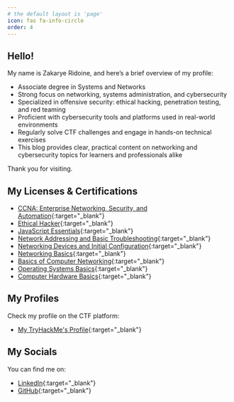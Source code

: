 ```yaml
---
# the default layout is 'page'
icon: fas fa-info-circle
order: 4
---
```


## Hello!

My name is Zakarye Ridoine, and here’s a brief overview of my profile:

- Associate degree in Systems and Networks
- Strong focus on networking, systems administration, and cybersecurity
- Specialized in offensive security: ethical hacking, penetration testing, and red teaming
- Proficient with cybersecurity tools and platforms used in real-world environments
- Regularly solve CTF challenges and engage in hands-on technical exercises
- This blog provides clear, practical content on networking and cybersecurity topics for learners and professionals alike

Thank you for visiting.

## My Licenses & Certifications

* [CCNA: Enterprise Networking, Security, and Automation](https://www.credly.com/badges/9b067845-5888-44cc-8722-f5cb9438e6e3){:target="_blank"}
* [Ethical Hacker](https://www.credly.com/badges/eed9ea31-54a8-48ba-9b2f-f4946c85dafd/public_url){:target="_blank"}
* [JavaScript Essentials](https://www.credly.com/badges/6e8774d0-7510-4506-92e6-fb2452ed7a9e/public_url){:target="_blank"}
* [Network Addressing and Basic Troubleshooting](https://www.credly.com/badges/783abe16-1ca8-47ff-9019-bafa412a7237/public_url){:target="_blank"}
* [Networking Devices and Initial Configuration](https://www.credly.com/badges/b80bd4ff-9a38-4fe8-be58-d87e012dd738/public_url){:target="_blank"}
* [Networking Basics](https://www.credly.com/badges/47951782-7e50-4345-a89d-03c0bfb20d5c/public_url){:target="_blank"}
* [Basics of Computer Networking](https://verify.mygreatlearning.com/verify/EVIXKXDF){:target="_blank"}
* [Operating Systems Basics](https://www.credly.com/badges/d6ba6187-a7cb-4c6e-8cea-e6b43399a65a/public_url){:target="_blank"}
* [Computer Hardware Basics](https://www.credly.com/badges/a7e371d3-31dc-49d3-97fd-92476200161c/public_url){:target="_blank"}

## My Profiles

Check my profile on the CTF platform:

* [My TryHackMe's Profile](https://tryhackme.com/p/zared1){:target="_blank"}

## My Socials

You can find me on:
* [LinkedIn](https://www.linkedin.com/in/zridoine/){:target="_blank"}
* [GitHub](https://github.com/zared1){:target="_blank"}





